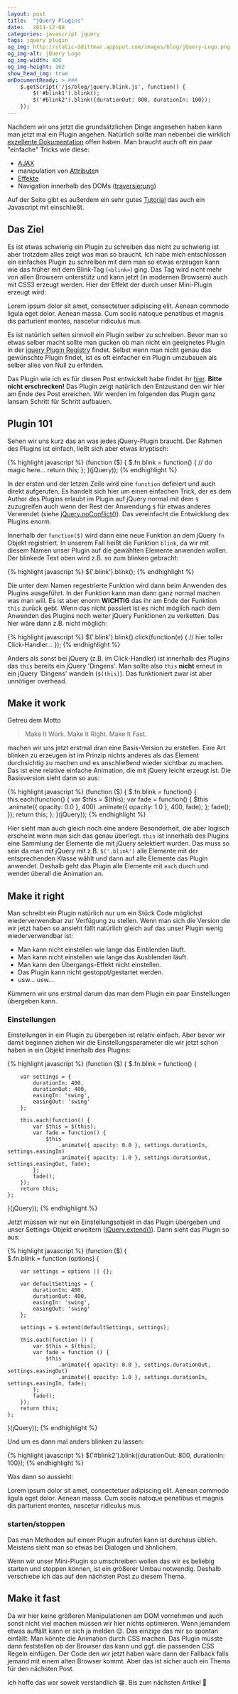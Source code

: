 ```yaml
---
layout: post
title:  "jQuery Plugins"
date:   2014-12-08
categories: javascript jquery
tags: jquery plugin
og_img: http://static-ddittmar.appspot.com/images/blog/jQuery-Logo.png
og_img-alt: jQuery Logo
og_img-width: 400
og_img-height: 102
show_head_img: true
onDocumentReady: > ###
    $.getScript('/js/blog/jquery.blink.js', function() {
        $('#blink1').blink();
        $('#blink2').blink({durationOut: 800, durationIn: 100});
    });
---
```

Nachdem wir uns jetzt die grundsätzlichen Dinge angesehen haben kann man jetzt mal ein Plugin angehen. Natürlich sollte man nebenbei die wirklich [exzellente Dokumentation](http://api.jquery.com/) offen haben. Man braucht auch oft ein paar "einfache" Tricks wie diese:

- [AJAX](http://api.jquery.com/category/ajax/)
- manipulation von [Attribute](http://api.jquery.com/category/attributes/)n
- [Effekte](http://api.jquery.com/category/effects/)
- Navigation innerhalb des DOMs ([traversierung](http://api.jquery.com/category/traversing/))

Auf der Seite gibt es außerdem ein sehr gutes [Tutorial](http://learn.jquery.com/) das auch ein Javascript mit einschließt.

## Das Ziel

Es ist etwas schwierig ein Plugin zu schreiben das nicht zu schwierig ist aber trotzdem alles zeigt was man so braucht. Ich habe mich entschlossen ein einfaches Plugin zu schreiben mit dem man so etwas erzeugen kann wie das früher mit dem Blink-Tag (`<blink>`) ging. Das Tag wird nicht mehr von allen Browsern unterstütz und kann jetzt (in modernen Browsern) auch mit CSS3 erzeugt werden. Hier der Effekt der durch unser Mini-Plugin erzeugt wird:

<p id="blink1" class="blink">Lorem ipsum dolor sit amet, consectetuer adipiscing elit. Aenean commodo ligula eget dolor. Aenean massa. Cum sociis natoque penatibus et magnis dis parturient montes, nascetur ridiculus mus.</p>

Es ist natürlich selten sinnvoll ein Plugin selber zu schreiben. Bevor man so etwas selber macht sollte man gucken ob man nicht ein geeignetes Plugin in der [jquery Plugin Registry](http://plugins.jquery.com/) findet. Selbst wenn man nicht genau das gewünschte Plugin findet, ist es oft einfacher ein Plugin umzubauen als selber alles von Null zu erfinden.

Das Plugin wie ich es für diesen Post entwickelt habe findet ihr [hier](/js/blog/jquery.blink.js). **Bitte nicht erschrecken!** Das Plugin zeigt natürlich den Entzustand den wir hier am Ende des Post erreichen. Wir werden im folgenden das Plugin ganz lansam Schritt für Schritt aufbauen.

## Plugin 101

Sehen wir uns kurz das an was jedes jQuery-Plugin braucht. Der Rahmen des Plugins ist einfach, ließt sich aber etwas kryptisch:

{% highlight javascript %}
(function ($) {
    $.fn.blink = function() {
        // do magic here...
        return this;
    };
}(jQuery));
{% endhighlight %}

In der ersten und der letzen Zeile wird eine `function` definiert und auch direkt aufgerufen. Es handelt sich hier um einen einfachen Trick, der es dem Author des Plugins erlaubt im Plugin auf jQuery normal mit dem `$` zuzugreifen auch wenn der Rest der Anwendung `$` für etwas anderes Verwendet (siehe [jQuery.noConflict()](http://api.jquery.com/jquery.noconflict/)). Das vereinfacht die Entwicklung des Plugins enorm.

Innerhalb der `function($)` wird dann eine neue Funktion an dem jQuery `fn` Objekt registriert. In unserem Fall heißt die Funktion `blink`, da wir mit diesem Namen unser Plugin auf die gewählten Elemente anwenden wollen. Der blinkede Text oben wird z.B. so zum blinken gebracht:

{% highlight javascript %}
$('.blink').blink();
{% endhighlight %}

Die unter dem Namen regestrierte Funktion wird dann beim Anwenden des Plugins ausgeführt. In der Funktion kann man dann ganz normal machen was man will. Es ist aber enorm **WICHTIG** das ihr am Ende der Funktion `this` zurück gebt. Wenn das nicht passiert ist es nicht möglich nach dem Anwenden des Plugins noch weiter jQuery Funktionen zu verketten. Das hier wäre dann z.B. nicht möglich:

{% highlight javascript %}
$('.blink').blink().click(function(e) {
    // hier toller Click-Handler...
});
{% endhighlight %}

Anders als sonst bei jQuery (z.B. im Click-Handler) ist innerhalb des Plugins das `this` bereits ein jQuery 'Dingens'. Man sollte also `this` **nicht** erneut in ein jQuery 'Dingens' wandeln (`$(this)`). Das funktioniert zwar ist aber unnötiger overhead.  

## Make it work

Getreu dem Motto

> Make It Work. Make It Right. Make It Fast.

machen wir uns jetzt erstmal dran eine Basis-Version zu erstellen. Eine Art blinken zu erzeugen ist im Prinzip nichts anderes als das Element durchsichtig zu machen und es anschließend wieder sichtbar zu machen. Das ist eine relative einfache Animation, die mit jQuery leicht erzeugt ist. Die Basisversion sieht dann so aus:

{% highlight javascript %}
(function ($) {
    $.fn.blink = function() {
        this.each(function() {
            var $this = $(this);
            var fade = function() {
                $this
                    .animate({ opacity: 0.0 }, 400)
                    .animate({ opacity: 1.0 }, 400, fade);
            };
            fade();
        });
        return this;
    };
}(jQuery));
{% endhighlight %}

Hier sieht man auch gleich noch eine andere Besonderheit, die aber logisch erscheint wenn man sich das genau überlegt. `this` ist innerhalb des Plugins eine Sammlung der Elemente die mit jQuery selektiert wurden. Das muss so sein da man mit jQuery mit z.B. `$('.blink')` alle Elemente mit der entsprechenden Klasse wählt und dann auf alle Elemente das Plugin anwendet. Deshalb geht das Plugin alle Elemente mit `each` durch und wendet überall die Animation an.

## Make it right

Man schreibt ein Plugin natürlich nur um ein Stück Code möglichst wiederverwendbar zur Verfügung zu stellen. Wenn man sich die Version die wir jetzt haben so ansieht fällt natürlich gleich auf das unser Plugin wenig wiederverwendbar ist:

* Man kann nicht einstellen wie lange das Einblenden läuft.
* Man kann nicht einstellen wie lange das Ausblenden läuft.
* Man kann den Übergangs-Effekt nicht einstellen.
* Das Plugin kann nicht gestoppt/gestartet werden.
* usw... usw...

Kümmern wir uns erstmal darum das man dem Plugin ein paar Einstellungen übergeben kann.

### Einstellungen

Einstellungen in ein Plugin zu übergeben ist relativ einfach. Aber bevor wir damit beginnen ziehen wir die Einstellungsparameter die wir jetzt schon haben in ein Objekt innerhalb des Plugins:

{% highlight javascript %}
(function ($) {
    $.fn.blink = function() {
        
        var settings = {
            durationIn: 400,
            durationOut: 400,
            easingIn: 'swing',
            easingOut: 'swing'
        };
        
        this.each(function() {
            var $this = $(this);
            var fade = function() {
                $this
                    .animate({ opacity: 0.0 }, settings.durationIn, settings.easingIn)
                    .animate({ opacity: 1.0 }, settings.durationOut, settings.easingOut, fade);
            };
            fade();
        });
        return this;
    };
}(jQuery));
{% endhighlight %}

Jetzt müssen wir nur ein Einstellungsobjekt in das Plugin übergeben und unser Settings-Objekt erweitern ([jQuery.extend()](http://api.jquery.com/jquery.extend/)). Dann sieht das Plugin so aus:

{% highlight javascript %}
(function ($) {    
    $.fn.blink = function (options) {
        
        var settings = options || {};
        
        var defaultSettings = {
            durationIn: 400,
            durationOut: 400,
            easingIn: 'swing',
            easingOut: 'swing'
        };
        
        settings = $.extend(defaultSettings, settings);
        
        this.each(function () {
            var $this = $(this);
            var fade = function () {
                $this
                    .animate({ opacity: 0.0 }, settings.durationOut, settings.easingOut)
                    .animate({ opacity: 1.0 }, settings.durationIn, settings.easingIn, fade);
            };
            fade();
        });
        return this;
    };
}(jQuery));
{% endhighlight %}

Und um es dann mal anders blinken zu lassen:

{% highlight javascript %}
$('#blink2').blink({durationOut: 800, durationIn: 100});
{% endhighlight %}

Was dann so aussieht:

<p id="blink2" class="blink">Lorem ipsum dolor sit amet, consectetuer adipiscing elit. Aenean commodo ligula eget dolor. Aenean massa. Cum sociis natoque penatibus et magnis dis parturient montes, nascetur ridiculus mus.</p>

### starten/stoppen

Das man Methoden auf einem Plugin aufrufen kann ist durchaus üblich. Meistens sieht man so etwas bei Dialogen und ähnlichem.

Wenn wir unser Mini-Plugin so umschreiben wollen das wir es beliebig starten und stoppen können, ist ein größerer Umbau notwendig. Deshalb verschiebe ich das auf den nächsten Post zu diesem Thema.

## Make it fast

Da wir hier keine größeren Manipulationen am DOM vornehmen und auch sonst nicht viel machen müssen wir hier nichts optimieren. Wenn jemandem etwas auffällt kann er sich ja melden :wink:. Das einzige das mir so spontan einfällt: Man könnte die Animation durch CSS machen. Das Plugin müsste dann feststellen ob der Browser das kann und ggf. die passenden CSS Regeln einfügen. Der Code den wir jetzt haben wäre dann der Fallback falls jemand mit einem alten Browser kommt. Aber das ist sicher auch ein Thema für den nächsten Post.

Ich hoffe das war soweit verstandlich :grin:. Bis zum nächsten Artikel :punch:
